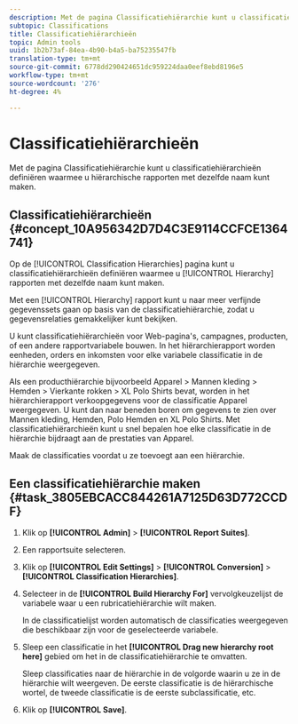 ```yaml
---
description: Met de pagina Classificatiehiërarchie kunt u classificatiehiërarchieën definiëren waarmee u hiërarchische rapporten met dezelfde naam kunt maken.
subtopic: Classifications
title: Classificatiehiërarchieën
topic: Admin tools
uuid: 1b2b73af-84ea-4b90-b4a5-ba75235547fb
translation-type: tm+mt
source-git-commit: 6778dd290424651dc959224daa0eef8ebd8196e5
workflow-type: tm+mt
source-wordcount: '276'
ht-degree: 4%

---
```



# Classificatiehiërarchieën

Met de pagina Classificatiehiërarchie kunt u classificatiehiërarchieën definiëren waarmee u hiërarchische rapporten met dezelfde naam kunt maken.

## Classificatiehiërarchieën {#concept_10A956342D7D4C3E9114CCFCE1364741}

Op de [!UICONTROL Classification Hierarchies] pagina kunt u classificatiehiërarchieën definiëren waarmee u [!UICONTROL Hierarchy] rapporten met dezelfde naam kunt maken.

Met een [!UICONTROL Hierarchy] rapport kunt u naar meer verfijnde gegevenssets gaan op basis van de classificatiehiërarchie, zodat u gegevensrelaties gemakkelijker kunt bekijken.

U kunt classificatiehiërarchieën voor Web-pagina&#39;s, campagnes, producten, of een andere rapportvariabele bouwen. In het hiërarchierapport worden eenheden, orders en inkomsten voor elke variabele classificatie in de hiërarchie weergegeven.

Als een producthiërarchie bijvoorbeeld Apparel > Mannen kleding > Hemden > Vierkante rokken > XL Polo Shirts bevat, worden in het hiërarchierapport verkoopgegevens voor de classificatie Apparel weergegeven. U kunt dan naar beneden boren om gegevens te zien over Mannen kleding, Hemden, Polo Hemden en XL Polo Shirts. Met classificatiehiërarchieën kunt u snel bepalen hoe elke classificatie in de hiërarchie bijdraagt aan de prestaties van Apparel.

Maak de classificaties voordat u ze toevoegt aan een hiërarchie.

## Een classificatiehiërarchie maken {#task_3805EBCACC844261A7125D63D772CCDF}

<!-- 

t_classification_heirarchy.xml

 -->

1. Klik op **[!UICONTROL Admin]** > **[!UICONTROL Report Suites]**.
1. Een rapportsuite selecteren.
1. Klik op **[!UICONTROL Edit Settings]** > **[!UICONTROL Conversion]** > **[!UICONTROL Classification Hierarchies]**.
1. Selecteer in de **[!UICONTROL Build Hierarchy For]** vervolgkeuzelijst de variabele waar u een rubricatiehiërarchie wilt maken.

   In de classificatielijst worden automatisch de classificaties weergegeven die beschikbaar zijn voor de geselecteerde variabele.
1. Sleep een classificatie in het **[!UICONTROL Drag new hierarchy root here]** gebied om het in de classificatiehiërarchie te omvatten.

   Sleep classificaties naar de hiërarchie in de volgorde waarin u ze in de hiërarchie wilt weergeven. De eerste classificatie is de hiërarchische wortel, de tweede classificatie is de eerste subclassificatie, etc.
1. Klik op **[!UICONTROL Save]**.
